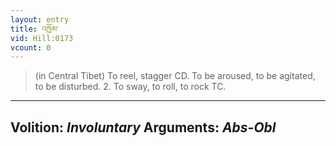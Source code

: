 ```yaml
---
layout: entry
title: འཁྱོམ་
vid: Hill:0173
vcount: 0
---
```

> (in Central Tibet) To reel, stagger CD\. To be aroused, to be agitated, to be disturbed\. 2\. To sway, to roll, to rock TC\.

---
Volition: _Involuntary_
Arguments: _Abs-Obl_
---

